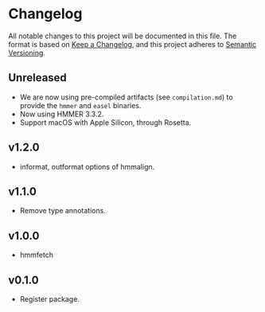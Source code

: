 # Changelog

All notable changes to this project will be documented in this file. The format is based on [Keep a Changelog](https://keepachangelog.com/en/1.0.0/), and this project adheres to [Semantic Versioning](https://semver.org/spec/v2.0.0.html).

## Unreleased

- We are now using pre-compiled artifacts (see `compilation.md`) to provide the `hmmer` and `easel` binaries.
- Now using HMMER 3.3.2.
- Support macOS with Apple Silicon, through Rosetta.

## v1.2.0

- informat, outformat options of hmmalign.

## v1.1.0

- Remove type annotations.

## v1.0.0

- hmmfetch

## v0.1.0

- Register package.